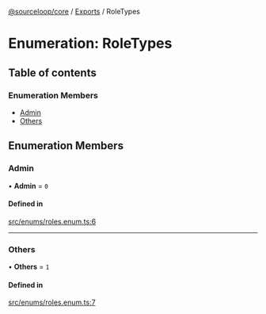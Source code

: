 [@sourceloop/core](../README.md) / [Exports](../modules.md) / RoleTypes

# Enumeration: RoleTypes

## Table of contents

### Enumeration Members

- [Admin](RoleTypes.md#admin)
- [Others](RoleTypes.md#others)

## Enumeration Members

### Admin

• **Admin** = ``0``

#### Defined in

[src/enums/roles.enum.ts:6](https://github.com/sourcefuse/loopback4-microservice-catalog/blob/6c16af104/packages/core/src/enums/roles.enum.ts#L6)

___

### Others

• **Others** = ``1``

#### Defined in

[src/enums/roles.enum.ts:7](https://github.com/sourcefuse/loopback4-microservice-catalog/blob/6c16af104/packages/core/src/enums/roles.enum.ts#L7)

